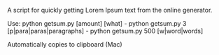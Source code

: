 A script for quickly getting Lorem Ipsum text from the online generator.

Use:
	python getsum.py [amount] [what]
	- python getsum.py 3 [p|para|paras|paragraphs]
	- python getsum.py 500 [w|word|words]

Automatically copies to clipboard (Mac)